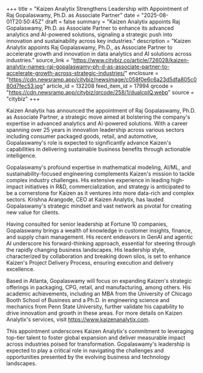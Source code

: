 +++
title = "Kaizen Analytix Strengthens Leadership with Appointment of Raj Gopalaswamy, Ph.D. as Associate Partner"
date = "2025-08-01T20:50:45Z"
draft = false
summary = "Kaizen Analytix appoints Raj Gopalaswamy, Ph.D. as Associate Partner to enhance its advanced analytics and AI-powered solutions, signaling a strategic push into innovation and sustainability across key industries."
description = "Kaizen Analytix appoints Raj Gopalaswamy, Ph.D., as Associate Partner to accelerate growth and innovation in data analytics and AI solutions across industries."
source_link = "https://www.citybiz.co/article/726028/kaizen-analytix-names-raj-gopalaswamy-ph-d-as-associate-partner-to-accelerate-growth-across-strategic-industries/"
enclosure = "https://cdn.newsramp.app/citybiz/newsimage/c058f0e6c6a23d5dfa805c080d7fec53.jpg"
article_id = 132208
feed_item_id = 17994
qrcode = "https://cdn.newsramp.app/citybiz/qrcode/258/1/dualcpIQ.webp"
source = "citybiz"
+++

<p>Kaizen Analytix has announced the appointment of Raj Gopalaswamy, Ph.D. as Associate Partner, a strategic move aimed at bolstering the company's expertise in advanced analytics and AI-powered solutions. With a career spanning over 25 years in innovation leadership across various sectors including consumer packaged goods, retail, and automotive, Gopalaswamy's role is expected to significantly advance Kaizen's capabilities in delivering sustainable business benefits through actionable intelligence.</p><p>Gopalaswamy's profound expertise in mathematical modeling, AI/ML, and sustainability-focused engineering complements Kaizen's mission to tackle complex industry challenges. His extensive experience in leading high-impact initiatives in R&D, commercialization, and strategy is anticipated to be a cornerstone for Kaizen as it ventures into more data-rich and complex sectors. Krishna Arangode, CEO at Kaizen Analytix, has lauded Gopalaswamy's strategic mindset and vast network as pivotal for creating new value for clients.</p><p>Having consulted for senior leadership at Fortune 10 companies, Gopalaswamy brings a wealth of knowledge in customer insights, finance, and supply chain management. His recent endeavors in GenAI and agentic AI underscore his forward-thinking approach, essential for steering through the rapidly changing business landscapes. His leadership style, characterized by collaboration and breaking down silos, is set to enhance Kaizen's Project Delivery Process, ensuring execution and delivery excellence.</p><p>Based in Atlanta, Gopalaswamy will focus on expanding Kaizen's strategic offerings in packaging, CPG, retail, and manufacturing, among others. His academic achievements, including an MBA from the University of Chicago Booth School of Business and a Ph.D. in engineering science and mechanics from Penn State University, further validate his capability to drive innovation and growth in these areas. For more details on Kaizen Analytix's services, visit <a href='https://www.kaizenanalytix.com' rel='nofollow' target='_blank'>https://www.kaizenanalytix.com</a>.</p><p>This appointment underscores Kaizen Analytix's commitment to leveraging top-tier talent to foster global expansion and deliver measurable impact across industries poised for transformation. Gopalaswamy's leadership is expected to play a critical role in navigating the challenges and opportunities presented by the evolving business and technology landscapes.</p>